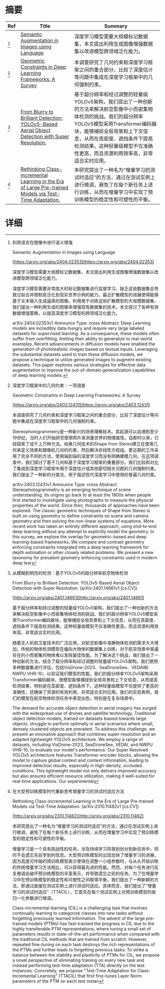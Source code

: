# 摘要

| Ref | Title | Summary |
| --- | --- | --- |
| [^1] | [Semantic Augmentation in Images using Language](https://arxiv.org/abs/2404.02353) | 深度学习模型需要大规模标记数据集，本文提出利用生成图像增强数据集以改进模型跨领域泛化能力。 |
| [^2] | [Geometric Constraints in Deep Learning Frameworks: A Survey](https://arxiv.org/abs/2403.12431) | 本调查研究了几何约束和深度学习框架之间的重合部分，比较了深度估计等问题中集成在深度学习框架中的几何强制约束。 |
| [^3] | [From Blurry to Brilliant Detection: YOLOv5-Based Aerial Object Detection with Super Resolution.](http://arxiv.org/abs/2401.14661) | 基于超分辨率和经过调整的轻量级YOLOv5架构，我们提出了一种创新的方法来解决航空影像中小而密集物体检测的挑战。我们的超分辨率YOLOv5模型采用Transformer编码器块，能够捕捉全局背景和上下文信息，从而在高密度、遮挡条件下提高检测结果。这种轻量级模型不仅准确性更高，而且资源利用效率高，非常适合实时应用。 |
| [^4] | [Rethinking Class-incremental Learning in the Era of Large Pre-trained Models via Test-Time Adaptation.](http://arxiv.org/abs/2310.11482) | 本研究提出了一种名为“增量学习的测试时适应”的方法，通过在测试实例上进行微调，避免了在每个新任务上进行训练，从而在增量学习中实现了预训练模型的稳定性和可塑性的平衡。 |

# 详细

[^1]: 利用语言在图像中进行语义增强

    Semantic Augmentation in Images using Language

    [https://arxiv.org/abs/2404.02353](https://arxiv.org/abs/2404.02353)

    深度学习模型需要大规模标记数据集，本文提出利用生成图像增强数据集以改进模型跨领域泛化能力。

    

    深度学习模型需要非常庞大的标记数据集进行监督学习，缺乏这些数据集会导致过拟合并限制其泛化到现实世界示例的能力。最近扩散模型的进展使得能够基于文本输入生成逼真的图像。利用用于训练这些扩散模型的大规模数据集，我们提出一种利用生成的图像来增强现有数据集的技术。本文探讨了各种有效数据增强策略，以提高深度学习模型的跨领域泛化能力。

    arXiv:2404.02353v1 Announce Type: cross  Abstract: Deep Learning models are incredibly data-hungry and require very large labeled datasets for supervised learning. As a consequence, these models often suffer from overfitting, limiting their ability to generalize to real-world examples. Recent advancements in diffusion models have enabled the generation of photorealistic images based on textual inputs. Leveraging the substantial datasets used to train these diffusion models, we propose a technique to utilize generated images to augment existing datasets. This paper explores various strategies for effective data augmentation to improve the out-of-domain generalization capabilities of deep learning models.
    
[^2]: 深度学习框架中的几何约束：一项调查

    Geometric Constraints in Deep Learning Frameworks: A Survey

    [https://arxiv.org/abs/2403.12431](https://arxiv.org/abs/2403.12431)

    本调查研究了几何约束和深度学习框架之间的重合部分，比较了深度估计等问题中集成在深度学习框架中的几何强制约束。

    

    Stereophotogrammetry是一种新兴的场景理解技术。其起源可以追溯到至少19世纪，当时人们开始研究使用照片来测量世界的物理属性。自那时以来，已经探索了成千上万种方法。经典几何技术的Shape from Stereo建立在使用几何来定义场景和摄像机几何的约束，然后解决非线性方程组。更近期的工作采用了完全不同的方法，使用端到端的深度学习而没有明确建模几何。在这项调查中，我们探讨了基于几何和基于深度学习框架的重叠部分。我们比较和对比了集成到深度学习框架中用于深度估计或其他密切相关问题的几何强制约束。我们提出了一种新的分类法，用于描述现代深度学习中使用的普遍几何约束。

    arXiv:2403.12431v1 Announce Type: cross  Abstract: Stereophotogrammetry is an emerging technique of scene understanding. Its origins go back to at least the 1800s when people first started to investigate using photographs to measure the physical properties of the world. Since then, thousands of approaches have been explored. The classic geometric techniques of Shape from Stereo is built on using geometry to define constraints on scene and camera geometry and then solving the non-linear systems of equations. More recent work has taken an entirely different approach, using end-to-end deep learning without any attempt to explicitly model the geometry. In this survey, we explore the overlap for geometric-based and deep learning-based frameworks. We compare and contrast geometry enforcing constraints integrated into a deep learning framework for depth estimation or other closely related problems. We present a new taxonomy for prevalent geometry enforcing constraints used in modern deep lear
    
[^3]: 从模糊到明亮的检测：基于YOLOv5的超分辨率航空物体检测

    From Blurry to Brilliant Detection: YOLOv5-Based Aerial Object Detection with Super Resolution. (arXiv:2401.14661v1 [cs.CV])

    [http://arxiv.org/abs/2401.14661](http://arxiv.org/abs/2401.14661)

    基于超分辨率和经过调整的轻量级YOLOv5架构，我们提出了一种创新的方法来解决航空影像中小而密集物体检测的挑战。我们的超分辨率YOLOv5模型采用Transformer编码器块，能够捕捉全局背景和上下文信息，从而在高密度、遮挡条件下提高检测结果。这种轻量级模型不仅准确性更高，而且资源利用效率高，非常适合实时应用。

    

    随着无人机和卫星技术的广泛应用，对航空影像中准确物体检测的需求大大增加。传统的物体检测模型在偏向大物体的数据集上训练，对于航空场景中普遍存在的小而密集的物体难以发挥最佳性能。为了解决这个挑战，我们提出了一种创新的方法，结合了超分辨率和经过调整的轻量级YOLOv5架构。我们使用多种数据集进行评估，包括VisDrone-2023、SeaDroneSee、VEDAI和NWPU VHR-10，以验证我们模型的性能。我们的超分辨率YOLOv5架构采用Transformer编码器块，使模型能够捕捉到全局背景和上下文信息，从而提高检测结果，特别是在高密度、遮挡条件下。这种轻量级模型不仅提供了更高的准确性，还确保了资源的有效利用，非常适合实时应用。我们的实验表明，我们的模型在航空物体检测任务中表现出色，特别是在复杂场景中。

    The demand for accurate object detection in aerial imagery has surged with the widespread use of drones and satellite technology. Traditional object detection models, trained on datasets biased towards large objects, struggle to perform optimally in aerial scenarios where small, densely clustered objects are prevalent. To address this challenge, we present an innovative approach that combines super-resolution and an adapted lightweight YOLOv5 architecture. We employ a range of datasets, including VisDrone-2023, SeaDroneSee, VEDAI, and NWPU VHR-10, to evaluate our model's performance. Our Super Resolved YOLOv5 architecture features Transformer encoder blocks, allowing the model to capture global context and context information, leading to improved detection results, especially in high-density, occluded conditions. This lightweight model not only delivers improved accuracy but also ensures efficient resource utilization, making it well-suited for real-time applications. Our experimental 
    
[^4]: 在大型预训练模型时代重新思考增量学习的测试时适应方法

    Rethinking Class-incremental Learning in the Era of Large Pre-trained Models via Test-Time Adaptation. (arXiv:2310.11482v1 [cs.CV])

    [http://arxiv.org/abs/2310.11482](http://arxiv.org/abs/2310.11482)

    本研究提出了一种名为“增量学习的测试时适应”的方法，通过在测试实例上进行微调，避免了在每个新任务上进行训练，从而在增量学习中实现了预训练模型的稳定性和可塑性的平衡。

    

    增量学习是一个具有挑战性的任务，涉及持续学习将类别划分到新任务中，同时不会遗忘先前学到的信息。大型预训练模型的出现加快了增量学习的进展，因为高度可传输的预训练模型表示使得在调整一小组参数时，与从头开始训练的传统增量学习方法相比，可以获得最先进的性能。然而，对每个任务进行反复微调会破坏预训练模型的丰富表示，并导致遗忘之前的任务。为了在增量学习中在预训练模型的稳定性和可塑性之间取得平衡，我们提出了一种新颖的方法，即通过直接在测试实例上进行测试时适应。具体而言，我们提出了“增量学习的测试时适应”（TTACIL），它首先在每个测试实例上对预训练模型的层归一化参数进行微调。

    Class-incremental learning (CIL) is a challenging task that involves continually learning to categorize classes into new tasks without forgetting previously learned information. The advent of the large pre-trained models (PTMs) has fast-tracked the progress in CIL due to the highly transferable PTM representations, where tuning a small set of parameters results in state-of-the-art performance when compared with the traditional CIL methods that are trained from scratch. However, repeated fine-tuning on each task destroys the rich representations of the PTMs and further leads to forgetting previous tasks. To strike a balance between the stability and plasticity of PTMs for CIL, we propose a novel perspective of eliminating training on every new task and instead performing test-time adaptation (TTA) directly on the test instances. Concretely, we propose "Test-Time Adaptation for Class-Incremental Learning" (TTACIL) that first fine-tunes Layer Norm parameters of the PTM on each test instan
    

